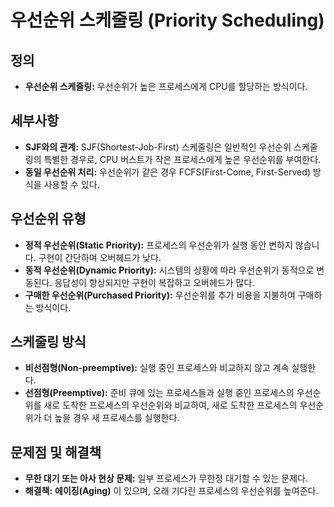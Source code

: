# 우선순위 스케줄링 (Priority Scheduling)

## 정의
- **우선순위 스케줄링:** 우선순위가 높은 프로세스에게 CPU를 할당하는 방식이다.

## 세부사항
- **SJF와의 관계:** SJF(Shortest-Job-First) 스케줄링은 일반적인 우선순위 스케줄링의 특별한 경우로, CPU 버스트가 작은 프로세스에게 높은 우선순위를 부여한다.
- **동일 우선순위 처리:** 우선순위가 같은 경우 FCFS(First-Come, First-Served) 방식을 사용할 수 있다.

## 우선순위 유형
- **정적 우선순위(Static Priority):** 프로세스의 우선순위가 실행 동안 변하지 않습니다. 구현이 간단하며 오버헤드가 낮다.
- **동적 우선순위(Dynamic Priority):** 시스템의 상황에 따라 우선순위가 동적으로 변동된다. 응답성이 향상되지만 구현이 복잡하고 오버헤드가 많다.
- **구매한 우선순위(Purchased Priority):** 우선순위를 추가 비용을 지불하여 구매하는 방식이다.

## 스케줄링 방식
- **비선점형(Non-preemptive):** 실행 중인 프로세스와 비교하지 않고 계속 실행한다.
- **선점형(Preemptive):** 준비 큐에 있는 프로세스들과 실행 중인 프로세스의 우선순위를 새로 도착한 프로세스의 우선순위와 비교하여, 새로 도착한 프로세스의 우선순위가 더 높을 경우 새 프로세스를 실행한다.

## 문제점 및 해결책
- **무한 대기 또는 아사 현상 문제:** 일부 프로세스가 무한정 대기할 수 있는 문제다. 
- **해결책:**  **에이징(Aging)** 이 있으며, 오래 기다린 프로세스의 우선순위를 높여준다.
